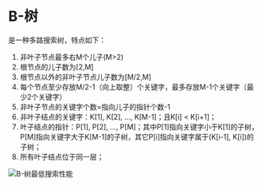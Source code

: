 # B-树

 是一种多路搜索树，特点如下：
 <ol>
 <li>非叶子节点最多右M个儿子(M>2)</li>
 <li>根节点的儿子数为[2,M]</li>
 <li>根节点以外的非叶子节点儿子数为[M/2,M]</li>
 <li>每个节点至少存放M/2-1（向上取整）个关键字，最多存放M-1个关键字（最少2个关键字）</li>
 <li>非叶子节点的关键字个数=指向儿子的指针个数-1</li>
 <li>非叶子结点的关键字：K[1], K[2], …, K[M-1]；且K[i] < K[i+1]；</li>
 <li>叶子结点的指针：P[1], P[2], …, P[M]；其中P[1]指向关键字小于K[1]的子树，P[M]指向关键字大于K[M-1]的子树，其它P[i]指向关键字属于(K[i-1], K[i])的子树；</li>
 <li>所有叶子结点位于同一层；</li>
 </ol>
 
 ![B-树最低搜索性能](http://p.blog.csdn.net/images/p_blog_csdn_net/manesking/0.JPG)
 